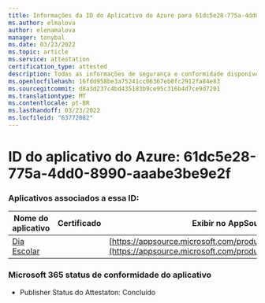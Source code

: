 ```yaml
---
title: Informações da ID do Aplicativo do Azure para 61dc5e28-775a-4dd0-8990-aaabe3be9e2f
ms.author: elmalova
author: elenamalova
manager: tonybal
ms.date: 03/23/2022
ms.topic: article
ms.service: attestation
certification_type: attested
description: Todas as informações de segurança e conformidade disponíveis para 61dc5e28-775a-4dd0-8990-aaabe3be9e2f.
ms.openlocfilehash: 16fdd958be3a75241cc06367eb0fc2912fa84e83
ms.sourcegitcommit: d8a3d237c4bd435183b9ce95c316b4d7ce9d7201
ms.translationtype: MT
ms.contentlocale: pt-BR
ms.lasthandoff: 03/23/2022
ms.locfileid: "63772082"
---
```

# <a name="azure-app-id-61dc5e28-775a-4dd0-8990-aaabe3be9e2f"></a>ID do aplicativo do Azure: 61dc5e28-775a-4dd0-8990-aaabe3be9e2f


### <a name="apps-associated-with-this-id"></a>Aplicativos associados a essa ID:
| **Nome do aplicativo** | **Certificado** | **Exibir no AppSource** |
|--------------|---------------|-----------------------|
| [Dia Escolar](../forward/WA200001430.md) |  | [https://appsource.microsoft.com/product/office/WA200001430](https://appsource.microsoft.com/product/office/WA200001430) |

### <a name="microsoft-365-app-compliance-status"></a>Microsoft 365 status de conformidade do aplicativo
- Publisher Status do Attestaton: Concluído
